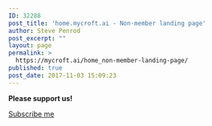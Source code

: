 ```yaml
---
ID: 32288
post_title: 'home.mycroft.ai - Non-member landing page'
author: Steve Penrod
post_excerpt: ""
layout: page
permalink: >
  https://mycroft.ai/home_non-member-landing-page/
published: true
post_date: 2017-11-03 15:09:23
---
```

<strong>Please support us!</strong>

<a href="https://home.mycroft.ai/#/account">Subscribe me</a>